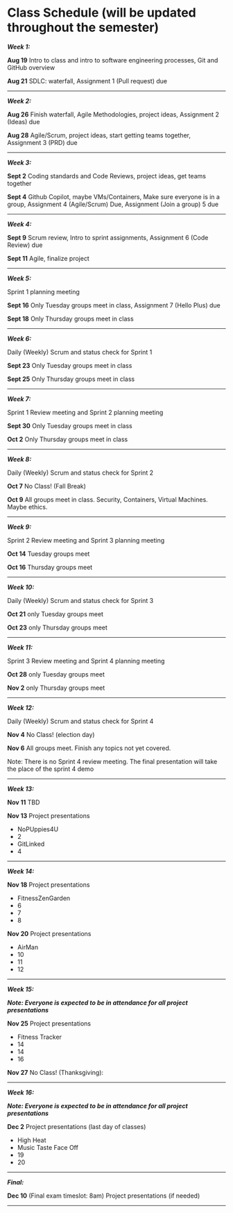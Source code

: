 
# Class Schedule (will be updated throughout the semester)

***Week 1:***

**Aug 19** Intro to class and intro to software engineering processes, Git and GitHub overview

**Aug 21** SDLC: waterfall, Assignment 1 (Pull request) due

---
***Week 2:***

**Aug 26** Finish waterfall, Agile Methodologies, project ideas, Assignment 2 (Ideas) due

**Aug 28** Agile/Scrum, project ideas, start getting teams together, Assignment 3 (PRD) due

---
***Week 3:***

**Sept 2** Coding standards and Code Reviews, project ideas, get teams together

**Sept 4** Github Copilot, maybe VMs/Containers, Make sure everyone is in a group, Assignment 4 (Agile/Scrum) Due, Assignment (Join a group) 5 due

---
***Week 4:***

**Sept 9** Scrum review, Intro to sprint assignments, Assignment 6 (Code Review) due

**Sept 11** Agile, finalize project

---
***Week 5:*** 

Sprint 1 planning meeting

**Sept 16** Only Tuesday groups meet in class, Assignment 7 (Hello Plus) due

**Sept 18** Only Thursday groups meet in class

---
***Week 6:***

Daily (Weekly) Scrum and status check for Sprint 1

**Sept 23** Only Tuesday groups meet in class

**Sept 25** Only Thursday groups meet in class

---

***Week 7:***

Sprint 1 Review meeting and Sprint 2 planning meeting

**Sept 30** Only Tuesday groups meet in class

**Oct 2** Only Thursday groups meet in class

---
***Week 8:***

Daily (Weekly) Scrum and status check for Sprint 2

**Oct 7** No Class! (Fall Break)

**Oct 9** All groups meet in class. Security, Containers, Virtual Machines. Maybe ethics.

---
***Week 9:***

Sprint 2 Review meeting and Sprint 3 planning meeting

**Oct 14** Tuesday groups meet

**Oct 16**  Thursday groups meet

---
***Week 10:***

Daily (Weekly) Scrum and status check for Sprint 3

**Oct 21** only Tuesday groups meet

**Oct 23** only Thursday groups meet

---
***Week 11:***

Sprint 3 Review meeting and Sprint 4 planning meeting

**Oct 28** only Tuesday groups meet

**Nov 2** only Thursday groups meet

---
***Week 12:***

Daily (Weekly) Scrum and status check for Sprint 4

**Nov 4**  No Class! (election day)

**Nov 6**  All groups meet. Finish any topics not yet covered.

Note: There is no Sprint 4 review meeting. The final presentation will take the place of the sprint 4 demo

---
***Week 13:***

**Nov 11** TBD


**Nov 13** Project presentations

- NoPUppies4U 
- 2
- GitLinked
- 4

---
***Week 14:***

**Nov 18** Project presentations

- FitnessZenGarden
- 6
- 7
- 8

**Nov 20** Project presentations

- AirMan
- 10
- 11
- 12

---
***Week 15:***

***Note: Everyone is expected to be in attendance for all project presentations***

**Nov 25**  Project presentations

- Fitness Tracker
- 14
- 14
- 16

**Nov 27** No Class! (Thanksgiving):

---
***Week 16:***

***Note: Everyone is expected to be in attendance for all project presentations***

**Dec 2** Project presentations (last day of classes)

- High Heat
- Music Taste Face Off
- 19
- 20


---
***Final:***

**Dec 10** (Final exam timeslot: 8am) Project presentations (if needed)


---
